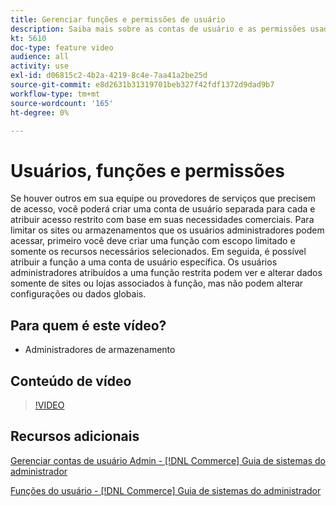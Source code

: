 ```yaml
---
title: Gerenciar funções e permissões de usuário
description: Saiba mais sobre as contas de usuário e as permissões usadas para controlar o acesso ao [!DNL Commerce] site e armazene dados no Administrador.
kt: 5610
doc-type: feature video
audience: all
activity: use
exl-id: d06815c2-4b2a-4219-8c4e-7aa41a2be25d
source-git-commit: e8d2631b31319701beb327f42fdf1372d9dad9b7
workflow-type: tm+mt
source-wordcount: '165'
ht-degree: 0%

---
```


# Usuários, funções e permissões

Se houver outros em sua equipe ou provedores de serviços que precisem de acesso, você poderá criar uma conta de usuário separada para cada e atribuir acesso restrito com base em suas necessidades comerciais. Para limitar os sites ou armazenamentos que os usuários administradores podem acessar, primeiro você deve criar uma função com escopo limitado e somente os recursos necessários selecionados. Em seguida, é possível atribuir a função a uma conta de usuário específica. Os usuários administradores atribuídos a uma função restrita podem ver e alterar dados somente de sites ou lojas associados à função, mas não podem alterar configurações ou dados globais.

## Para quem é este vídeo?

- Administradores de armazenamento

## Conteúdo de vídeo

>[!VIDEO](https://video.tv.adobe.com/v/343654?quality=12&learn=on)

## Recursos adicionais

[Gerenciar contas de usuário Admin - [!DNL Commerce] Guia de sistemas do administrador](https://experienceleague.adobe.com/docs/commerce-admin/systems/user-accounts/permissions-users-all.html)

[Funções do usuário - [!DNL Commerce] Guia de sistemas do administrador](https://experienceleague.adobe.com/docs/commerce-admin/systems/user-accounts/permissions-user-roles.html)
